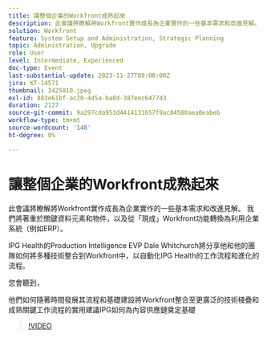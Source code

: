 ```yaml
---
title: 讓整個企業的Workfront成熟起來
description: 此會議將瞭解將Workfront實作成長為企業實作的一些基本需求和改進見解。
solution: Workfront
feature: System Setup and Administration, Strategic Planning
topic: Administration, Upgrade
role: User
level: Intermediate, Experienced
doc-type: Event
last-substantial-update: 2023-11-27T00:00:00Z
jira: KT-14571
thumbnail: 3425810.jpeg
exl-id: 883e61bf-ac20-445a-ba8d-387eec647743
duration: 2127
source-git-commit: 9a297cda953d4414131657f9ac84580aea0eabeb
workflow-type: tm+mt
source-wordcount: '148'
ht-degree: 0%

---
```


# 讓整個企業的Workfront成熟起來

此會議將瞭解將Workfront實作成長為企業實作的一些基本需求和改進見解。 我們將著重於關鍵資料元素和物件，以及從「現成」Workfront功能轉換為利用企業系統（例如ERP）。

IPG Health的Production Intelligence EVP Dale Whitchurch將分享他和他的團隊如何將多種技術整合到Workfront中，以自動化IPG Health的工作流程和進化的流程。

您會聽到，

他們如何隨著時間發展其流程和基礎建設將Workfront整合至更廣泛的技術棧疊和成熟關鍵工作流程的實用建議IPG如何為內容供應鏈奠定基礎

>[!VIDEO](https://video.tv.adobe.com/v/3425810/?learn=on)
